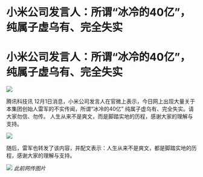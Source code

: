 # 小米公司发言人：所谓“冰冷的40亿”，纯属子虚乌有、完全失实

# 小米公司发言人：所谓“冰冷的40亿”，纯属子虚乌有、完全失实

![](https://inews.gtimg.com/news_bt/OBnSV_AMelxwsKBwAQ8LUcvrYwggUATOFhz7O-dFxDadAAA/1000)

腾讯科技讯 12月1日消息，小米公司发言人在官微上表示，今日网上出现大量关于本集团创始人雷军的不实传闻，所谓“冰冷的40亿”
纯属子虚乌有、完全失实。请大家勿信、勿传。 人生从来不是爽文，而是脚踏实地的历程，感谢大家的理解与支持。

![](https://inews.gtimg.com/news_bt/OWXZgmYW0hGcMZIigamycR_Fa6FrEXzl0t4YQyzrJrb4AAA/1000)

随后，雷军也转发了该内容，并配文表示：人生从来不是爽文，都是脚踏实地的历程，感谢大家的理解与支持。

![](https://inews.gtimg.com/news_bt/OcrYC4XS3_Ahnuqx7eie0J6cuu9PzpE98Cgiox5lFAvbYAA/1000)
_此前网传图片_


